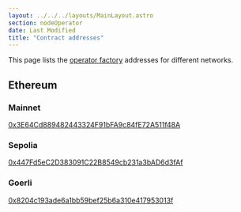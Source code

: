 ```yaml
---
layout: ../../../layouts/MainLayout.astro
section: nodeOperator
date: Last Modified
title: "Contract addresses"
---
```


This page lists the [operator factory](/chainlink-nodes/contracts/operatorfactory) addresses for different networks.

## Ethereum

### Mainnet

[0x3E64Cd889482443324F91bFA9c84fE72A511f48A](https://etherscan.io/address/0x3e64cd889482443324f91bfa9c84fe72a511f48a)

### Sepolia

[0x447Fd5eC2D383091C22B8549cb231a3bAD6d3fAf](https://sepolia.etherscan.io/address/0x447Fd5eC2D383091C22B8549cb231a3bAD6d3fAf)

### Goerli

[0x8204c193ade6a1bb59bef25b6a310e417953013f](https://goerli.etherscan.io/address/0x8204c193ade6a1bb59bef25b6a310e417953013f)
